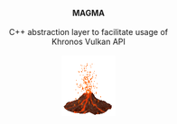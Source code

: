 <p align="center">
    <b>MAGMA</b><br><br>
    C++ abstraction layer to facilitate usage of<br>
    Khronos Vulkan API<br><br>
    <img src="vulkan.gif" width="94px" height="107px">
</p>

